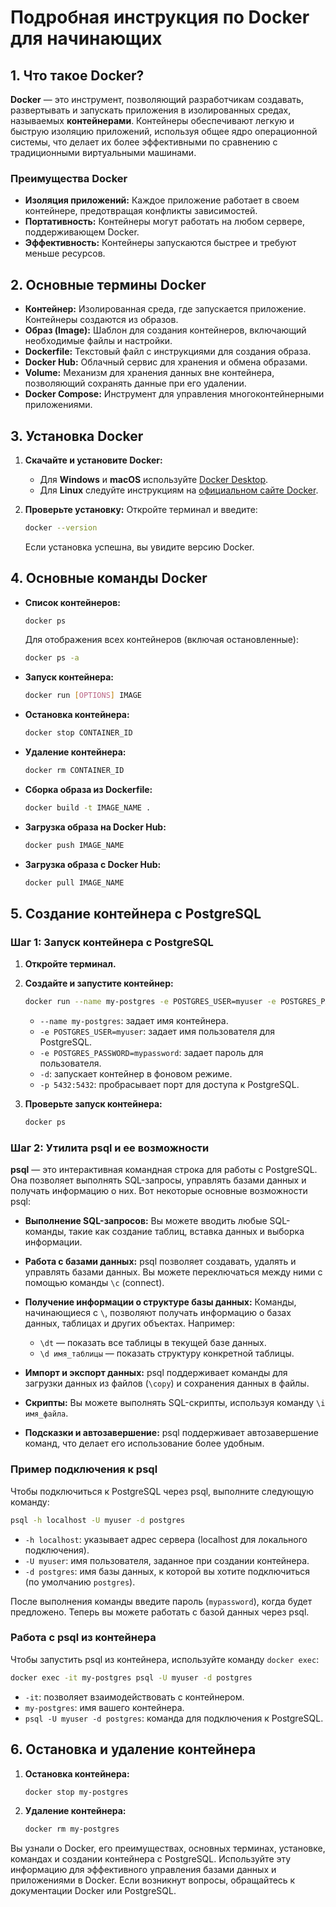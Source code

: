 # Подробная инструкция по Docker для начинающих

## 1. Что такое Docker?

**Docker** — это инструмент, позволяющий разработчикам создавать, развертывать и запускать приложения в изолированных средах, называемых **контейнерами**. Контейнеры обеспечивают легкую и быструю изоляцию приложений, используя общее ядро операционной системы, что делает их более эффективными по сравнению с традиционными виртуальными машинами.

### Преимущества Docker
- **Изоляция приложений:** Каждое приложение работает в своем контейнере, предотвращая конфликты зависимостей.
- **Портативность:** Контейнеры могут работать на любом сервере, поддерживающем Docker.
- **Эффективность:** Контейнеры запускаются быстрее и требуют меньше ресурсов.

## 2. Основные термины Docker

- **Контейнер:** Изолированная среда, где запускается приложение. Контейнеры создаются из образов.
- **Образ (Image):** Шаблон для создания контейнеров, включающий необходимые файлы и настройки.
- **Dockerfile:** Текстовый файл с инструкциями для создания образа.
- **Docker Hub:** Облачный сервис для хранения и обмена образами.
- **Volume:** Механизм для хранения данных вне контейнера, позволяющий сохранять данные при его удалении.
- **Docker Compose:** Инструмент для управления многоконтейнерными приложениями.

## 3. Установка Docker

1. **Скачайте и установите Docker:**
   - Для **Windows** и **macOS** используйте [Docker Desktop](https://www.docker.com/products/docker-desktop).
   - Для **Linux** следуйте инструкциям на [официальном сайте Docker](https://docs.docker.com/get-docker/).

2. **Проверьте установку:**
   Откройте терминал и введите:
   ```bash
   docker --version
   ```
   Если установка успешна, вы увидите версию Docker.

## 4. Основные команды Docker

- **Список контейнеров:**
  ```bash
  docker ps
  ```
  Для отображения всех контейнеров (включая остановленные):
  ```bash
  docker ps -a
  ```

- **Запуск контейнера:**
  ```bash
  docker run [OPTIONS] IMAGE
  ```

- **Остановка контейнера:**
  ```bash
  docker stop CONTAINER_ID
  ```

- **Удаление контейнера:**
  ```bash
  docker rm CONTAINER_ID
  ```

- **Сборка образа из Dockerfile:**
  ```bash
  docker build -t IMAGE_NAME .
  ```

- **Загрузка образа на Docker Hub:**
  ```bash
  docker push IMAGE_NAME
  ```

- **Загрузка образа с Docker Hub:**
  ```bash
  docker pull IMAGE_NAME
  ```

## 5. Создание контейнера с PostgreSQL

### Шаг 1: Запуск контейнера с PostgreSQL

1. **Откройте терминал.**

2. **Создайте и запустите контейнер:**
   ```bash
   docker run --name my-postgres -e POSTGRES_USER=myuser -e POSTGRES_PASSWORD=mypassword -d -p 5432:5432 postgres
   ```
   - `--name my-postgres`: задает имя контейнера.
   - `-e POSTGRES_USER=myuser`: задает имя пользователя для PostgreSQL.
   - `-e POSTGRES_PASSWORD=mypassword`: задает пароль для пользователя.
   - `-d`: запускает контейнер в фоновом режиме.
   - `-p 5432:5432`: пробрасывает порт для доступа к PostgreSQL.

3. **Проверьте запуск контейнера:**
   ```bash
   docker ps
   ```

### Шаг 2: Утилита psql и ее возможности

**psql** — это интерактивная командная строка для работы с PostgreSQL. Она позволяет выполнять SQL-запросы, управлять базами данных и получать информацию о них. Вот некоторые основные возможности psql:

- **Выполнение SQL-запросов:** Вы можете вводить любые SQL-команды, такие как создание таблиц, вставка данных и выборка информации.
  
- **Работа с базами данных:** psql позволяет создавать, удалять и управлять базами данных. Вы можете переключаться между ними с помощью команды `\c` (connect).

- **Получение информации о структуре базы данных:** Команды, начинающиеся с `\`, позволяют получать информацию о базах данных, таблицах и других объектах. Например:
  - `\dt` — показать все таблицы в текущей базе данных.
  - `\d имя_таблицы` — показать структуру конкретной таблицы.

- **Импорт и экспорт данных:** psql поддерживает команды для загрузки данных из файлов (`\copy`) и сохранения данных в файлы.

- **Скрипты:** Вы можете выполнять SQL-скрипты, используя команду `\i имя_файла`.

- **Подсказки и автозавершение:** psql поддерживает автозавершение команд, что делает его использование более удобным.

### Пример подключения к psql

Чтобы подключиться к PostgreSQL через psql, выполните следующую команду:

```bash
psql -h localhost -U myuser -d postgres
```

- `-h localhost`: указывает адрес сервера (localhost для локального подключения).
- `-U myuser`: имя пользователя, заданное при создании контейнера.
- `-d postgres`: имя базы данных, к которой вы хотите подключиться (по умолчанию `postgres`).

После выполнения команды введите пароль (`mypassword`), когда будет предложено. Теперь вы можете работать с базой данных через psql.

### Работа с psql из контейнера

Чтобы запустить psql из контейнера, используйте команду `docker exec`:

```bash
docker exec -it my-postgres psql -U myuser -d postgres
```

- `-it`: позволяет взаимодействовать с контейнером.
- `my-postgres`: имя вашего контейнера.
- `psql -U myuser -d postgres`: команда для подключения к PostgreSQL.

## 6. Остановка и удаление контейнера

1. **Остановка контейнера:**
   ```bash
   docker stop my-postgres
   ```

2. **Удаление контейнера:**
   ```bash
   docker rm my-postgres
   ```

Вы узнали о Docker, его преимуществах, основных терминах, установке, командах и создании контейнера с PostgreSQL. Используйте эту информацию для эффективного управления базами данных и приложениями в Docker. Если возникнут вопросы, обращайтесь к документации Docker или PostgreSQL.
